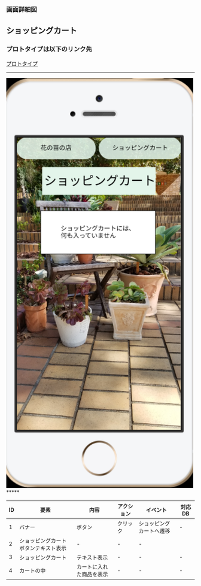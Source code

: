 ### 画面詳細図
## ショッピングカート
### プロトタイプは以下のリンク先
[プロトタイプ](https://www.figma.com/file/VJI5tFHuxtvea72OrQdPMq/Untitled?node-id=4%3A2)
*****
<img src=../img/ショッピングカート.PNG width="500">
*****

| ID | 要素 | 内容 | アクション | イベント | 対応DB |
|----|------|-------|----------|----------|--------|
|1   |バナー|ボタン|クリック|ショッピングカートへ遷移|-     |  
|2   |ショッピングカートボタンテキスト表示|-       |-     |-     |  
|3   |ショッピングカート|テキスト表示|-        |-       |-     |  
|4  |カートの中|カートに入れた商品を表示|-        |-       |-     |  
